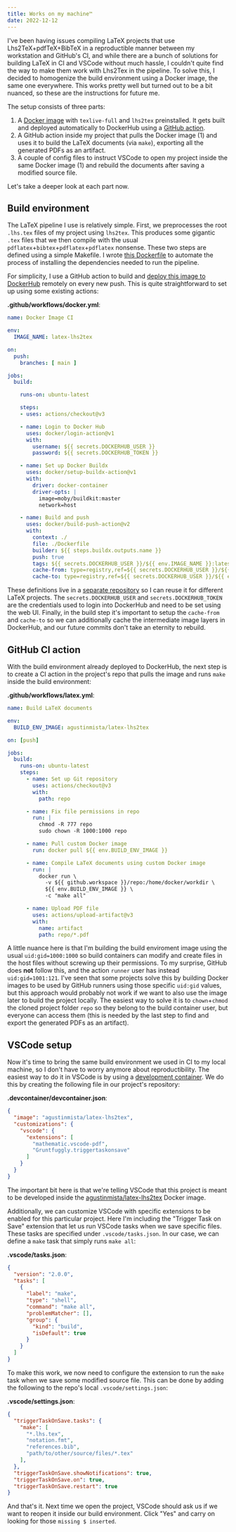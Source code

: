 ```yaml
---
title: Works on my machine™
date: 2022-12-12
---
```


I've been having issues compiling LaTeX projects that use Lhs2TeX+pdfTeX+BibTeX in a reproductible manner between my workstation and GitHub's CI, and while there are a bunch of solutions for building LaTeX in CI and VSCode without much hassle, I couldn't quite find the way to make them work with Lhs2Tex in the pipeline. To solve this, I decided to homogenize the build environment using a Docker image, the same one everywhere. This works pretty well but turned out to be a bit nuanced, so these are the instructions for future me.

The setup consists of three parts:

1. A [Docker image](https://hub.docker.com/r/agustinmista/latex-lhs2tex) with `texlive-full` and `lhs2tex` preinstalled. It gets built and deployed automatically to DockerHub using a [GitHub action](https://github.com/agustinmista/latex-lhs2tex-docker/blob/main/.github/workflows/docker.yml).
2. A GitHub action inside my project that pulls the Docker image (1) and uses it to build the LaTeX documents (via `make`), exporting all the generated PDFs as an artifact.
3. A couple of config files to instruct VSCode to open my project inside the same Docker image (1) and rebuild the documents after saving a modified source file.

Let's take a deeper look at each part now.

## Build environment

The LaTeX pipeline I use is relatively simple. First, we preprocesses the root `.lhs.tex` files of my project using `lhs2tex`. This produces some gigantic `.tex` files that we then compile with the usual `pdflatex`+`bibtex`+`pdflatex`+`pdflatex` nonsense. These two steps are defined using a simple Makefile. I wrote [this Dockerfile](https://github.com/agustinmista/latex-lhs2tex-docker/blob/main/Dockerfile) to automate the process of installing the dependencies needed to run the pipeline.

For simplicity, I use a GitHub action to build and [deploy this image to DockerHub](https://hub.docker.com/r/agustinmista/latex-lhs2tex) remotely on every new push. This is quite straightforward to set up using some existing actions:

**.github/workflows/docker.yml**:
```yaml
name: Docker Image CI

env:
  IMAGE_NAME: latex-lhs2tex

on:
  push:
    branches: [ main ]

jobs:
  build:

    runs-on: ubuntu-latest

    steps:
    - uses: actions/checkout@v3

    - name: Login to Docker Hub
      uses: docker/login-action@v1
      with:
        username: ${{ secrets.DOCKERHUB_USER }}
        password: ${{ secrets.DOCKERHUB_TOKEN }}

    - name: Set up Docker Buildx
      uses: docker/setup-buildx-action@v1
      with:
        driver: docker-container
        driver-opts: |
          image=moby/buildkit:master
          network=host

    - name: Build and push
      uses: docker/build-push-action@v2
      with:
        context: ./
        file: ./Dockerfile
        builder: ${{ steps.buildx.outputs.name }}
        push: true
        tags: ${{ secrets.DOCKERHUB_USER }}/${{ env.IMAGE_NAME }}:latest
        cache-from: type=registry,ref=${{ secrets.DOCKERHUB_USER }}/${{ env.IMAGE_NAME }}:buildcache
        cache-to: type=registry,ref=${{ secrets.DOCKERHUB_USER }}/${{ env.IMAGE_NAME }}:buildcache,mode=max
```

These definitions live in a [separate repository](https://github.com/agustinmista/latex-lhs2tex-docker) so I can reuse it for different LaTeX projects. The `secrets.DOCKERHUB_USER` and `secrets.DOCKERHUB_TOKEN` are the credentials used to login into DockerHub and need to be set using the web UI. Finally, in the build step it's important to setup the `cache-from` and `cache-to` so we can additionally cache the intermediate image layers in DockerHub, and our future commits don't take an eternity to rebuild.

## GitHub CI action

With the build environment already deployed to DockerHub, the next step is to create a CI action in the project's repo that pulls the image and runs `make` inside the build environment:

**.github/workflows/latex.yml**:
```yaml
name: Build LaTeX documents

env:
  BUILD_ENV_IMAGE: agustinmista/latex-lhs2tex

on: [push]

jobs:
  build:
    runs-on: ubuntu-latest
    steps:
      - name: Set up Git repository
        uses: actions/checkout@v3
        with:
          path: repo

      - name: Fix file permissions in repo
        run: |
          chmod -R 777 repo
          sudo chown -R 1000:1000 repo

      - name: Pull custom Docker image
        run: docker pull ${{ env.BUILD_ENV_IMAGE }}

      - name: Compile LaTeX documents using custom Docker image
        run: |
          docker run \
            -v ${{ github.workspace }}/repo:/home/docker/workdir \
            ${{ env.BUILD_ENV_IMAGE }} \
            -c "make all"

      - name: Upload PDF file
        uses: actions/upload-artifact@v3
        with:
          name: artifact
          path: repo/*.pdf
```

A little nuance here is that I'm building the build enviroment image using the usual `uid:gid=1000:1000` so build containers can modify and create files in the host files without screwing up their permissions. To my surprise, GitHub does **not** follow this, and the action `runner` user has instead `uid:gid=1001:121`. I've seen that some projects solve this by building Docker images to be used by GitHub runners using those specific `uid:gid` values, but this approach would probably not work if we want to also use the image later to build the project locally. The easiest way to solve it is to `chown`+`chmod` the cloned project folder `repo` so they belong to the build container user, but everyone can access them (this is needed by the last step to find and export the generated PDFs as an artifact).

## VSCode setup

Now it's time to bring the same build environment we used in CI to my local machine, so I don't have to worry anymore about reproductibility. The easiest way to do it in VSCode is by using a [development container](https://code.visualstudio.com/docs/devcontainers/containers). We do this by creating the following file in our project's repository:

**.devcontainer/devcontainer.json**:
```json
{
  "image": "agustinmista/latex-lhs2tex",
  "customizations": {
    "vscode": {
      "extensions": [
        "mathematic.vscode-pdf",
        "Gruntfuggly.triggertaskonsave"
      ]
    }
  }
}
```

The important bit here is that we're telling VSCode that this project is meant to be developed inside the [agustinmista/latex-lhs2tex](https://hub.docker.com/r/agustinmista/latex-lhs2tex) Docker image.


Additionally, we can customize VSCode with specific extensions to be enabled for this particular project. Here I'm including the "Trigger Task on Save" extension that let us run VSCode tasks when we save specific files. These tasks are specified under `.vscode/tasks.json`. In our case, we can define a `make` task that simply runs `make all`:

**.vscode/tasks.json**:
```json
{
  "version": "2.0.0",
  "tasks": [
    {
      "label": "make",
      "type": "shell",
      "command": "make all",
      "problemMatcher": [],
      "group": {
        "kind": "build",
        "isDefault": true
      }
    }
  ]
}
```

To make this work, we now need to configure the extension to run the `make` task when we save some modified source file. This can be done by adding the following to the repo's local `.vscode/settings.json`:

**.vscode/settings.json**:
```json
{
  "triggerTaskOnSave.tasks": {
    "make": [
      "*.lhs.tex",
      "notation.fmt",
      "references.bib",
      "path/to/other/source/files/*.tex"
    ],
  },
  "triggerTaskOnSave.showNotifications": true,
  "triggerTaskOnSave.on": true,
  "triggerTaskOnSave.restart": true
}
```

And that's it. Next time we open the project, VSCode should ask us if we want to reopen it inside our build environment. Click "Yes" and carry on looking for those `missing $ inserted`.
